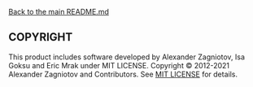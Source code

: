 [Back to the main README.md](../README.md)

## COPYRIGHT

This product includes software developed by Alexander Zagniotov, Isa Goksu and Eric Mrak under MIT LICENSE.
Copyright &copy; 2012-2021 Alexander Zagniotov and Contributors. See [MIT LICENSE](../LICENSE) for details.
